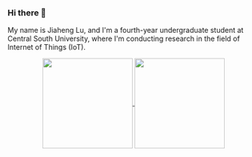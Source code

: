 ### Hi there 👋
My name is Jiaheng Lu, and I'm a fourth-year undergraduate student at Central South University, where I'm conducting research in the field of Internet of Things (IoT).


<p align="center">
  <a href="https://github.com/MrDeering">
    <img
      align="center"
      height="180em"
      src="https://github-readme-stats-sigma-five.vercel.app/api?username=MrDeering&show_icons=true&theme=dark&bg_color=10,008B8B,904e95&title_color=fff&text_color=fff&count_private=true&include_all_commits=true"
    />
  </a>
  <a href="https://github.com/MrDeering">
    <img
      align="center"
      height="180em"
      src="https://github-readme-stats-sigma-five.vercel.app/api/top-langs/?username=MrDeering&theme=dark&bg_color=50,904e95,008B8B&layout=compact&text_color=fff"
    />
  </a>
</p>

<!--
**MrDeering/MrDeering** is a ✨ _special_ ✨ repository because its `README.md` (this file) appears on your GitHub profile.

Here are some ideas to get you started:

- 🔭 I’m currently working on ...
- 🌱 I’m currently learning ...
- 👯 I’m looking to collaborate on ...
- 🤔 I’m looking for help with ...
- 💬 Ask me about ...
- 📫 How to reach me: ...
- 😄 Pronouns: ...
- ⚡ Fun fact: ...
-->
